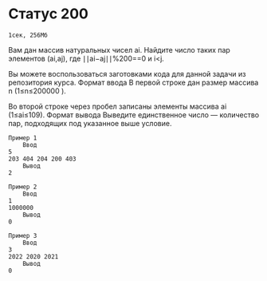 # Статус 200
    1сек, 256Мб

Вам дан массив натуральных чисел ai. Найдите число таких пар элементов (ai,aj), где ∣∣ai−aj∣∣%200==0 и i<j.

Вы можете воспользоваться заготовками кода для данной задачи из репозитория курса.
Формат ввода
В первой строке дан размер массива n (1≤n≤200000 ).

Во второй строке через пробел записаны элементы массива ai (1≤ai≤109).
Формат вывода
Выведите единственное число — количество пар, подходящих под указанное выше условие.

    Пример 1
        Ввод
    5
    203 404 204 200 403
        Вывод
    2

    Пример 2
        Ввод
    1
    1000000
        Вывод
    0

    Пример 3
        Ввод
    3
    2022 2020 2021
        Вывод
    0
